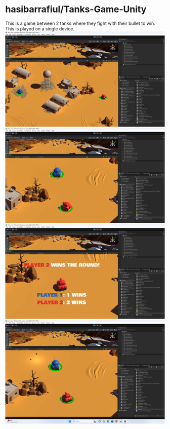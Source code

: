 # hasibarrafiul/Tanks-Game-Unity
 This is a game between 2 tanks where they fight with their bullet to win. This is played on a single device. 
![Alt text](1.png?raw=true)
![Alt text](2.png?raw=true)
![Alt text](3.png?raw=true)
![Alt text](4.png?raw=true)
